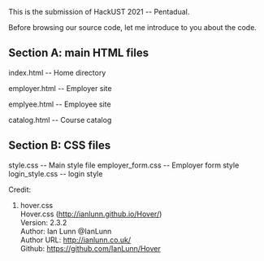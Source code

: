 
This is the submission of HackUST 2021 -- Pentadual.  

Before browsing our source code, let me introduce to you about the code.  

<h2>Section A: main HTML files</h2>  

index.html -- Home directory  

employer.html -- Employer site

emplyee.html -- Employee site  

catalog.html -- Course catalog  


<h2>Section B: CSS files</h2>  
style.css -- Main style file  
employer_form.css -- Employer form style  
login_style.css -- login style  

Credit:  
1. hover.css  
 Hover.css (http://ianlunn.github.io/Hover/)  
 Version: 2.3.2  
 Author: Ian Lunn @IanLunn  
 Author URL: http://ianlunn.co.uk/  
 Github: https://github.com/IanLunn/Hover  
  
